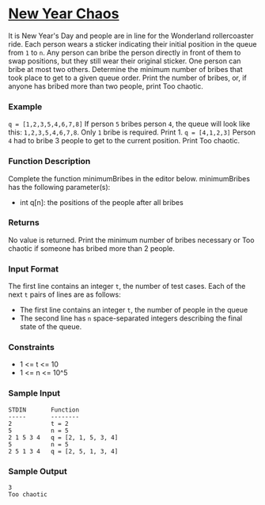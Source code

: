 # [New Year Chaos](https://www.hackerrank.com/challenges/new-year-chaos/problem)
It is New Year's Day and people are in line for the Wonderland rollercoaster ride. Each person wears a sticker indicating their initial position in the queue from `1` to `n`. Any person can bribe the person directly in front of them to swap positions, but they still wear their original sticker. One person can bribe at most two others.
Determine the minimum number of bribes that took place to get to a given queue order. Print the number of bribes, or, if anyone has bribed more than two people, print Too chaotic.

### Example
`q = [1,2,3,5,4,6,7,8]`
If person `5` bribes person `4`, the queue will look like this: `1,2,3,5,4,6,7,8`. Only `1` bribe is required. Print 1.
`q = [4,1,2,3]`
Person `4` had to bribe 3 people to get to the current position. Print Too chaotic.

### Function Description
Complete the function minimumBribes in the editor below.
minimumBribes has the following parameter(s):
- int q[n]: the positions of the people after all bribes

### Returns
No value is returned. Print the minimum number of bribes necessary or Too chaotic if someone has bribed more than 2 people.

### Input Format
The first line contains an integer `t`, the number of test cases.
Each of the next `t` pairs of lines are as follows:
- The first line contains an integer `t`, the number of people in the queue
- The second line has `n` space-separated integers describing the final state of the queue.

### Constraints
- 1 <= t <= 10
- 1 <= n <= 10^5

### Sample Input
```
STDIN       Function
-----       --------
2           t = 2
5           n = 5
2 1 5 3 4   q = [2, 1, 5, 3, 4]
5           n = 5
2 5 1 3 4   q = [2, 5, 1, 3, 4]
```

### Sample Output
```
3
Too chaotic
```
